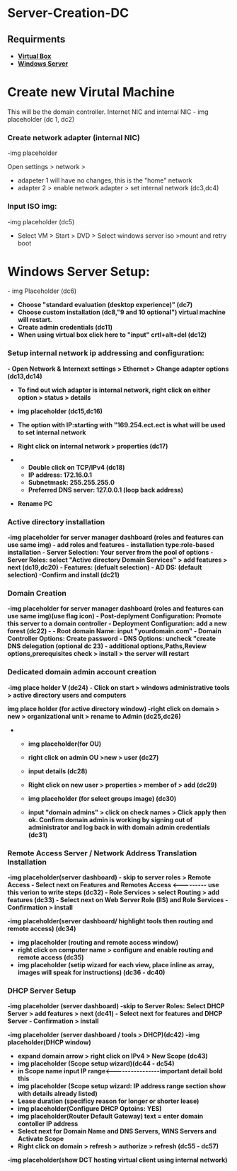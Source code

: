 # Server-Creation-DC

<!---video tut placeholder--->

<h2>Requirments</h2>
<!---input download instructions--->

-  <b><a href="https://www.virtualbox.org/wiki/Downloads">Virtual Box</a></b>
-  <b><a href="https://www.microsoft.com/en-us/evalcenter/download-windows-server-2019">Windows Server</a></b>

<h1>Create new Virutal Machine</h1>
This will be the domain controller. Internet NIC and internal NIC
- img placeholder                                                                                                           (dc 1, dc2)

<h3>Create network adapter (internal NIC)</h3>
-img placeholder 

Open settings > network > 
  - adapeter 1 will have no changes, this is the "home" network
  - adapter 2 > enable network adapter > set internal network                                                             (dc3,dc4)

<h3>Input ISO img:</h3>
-img placeholder                                                                                                     (dc5)

- Select VM > Start > DVD > Select windows server iso >mount and retry boot


<h1>Windows Server Setup:</h1>
  - img Placeholder                                                                                                       (dc6)

  - <b>Choose "standard evaluation (desktop experience)"                                                                  (dc7)
  - <b>Choose custom installation</b>                                                                                (dc8,"9 and 10 optional")  virtual machine will restart.
  - <b>Create admin credentials</b>                                                                                       (dc11)
  - <b> When using virtual box click here to "input" crtl+alt+del </b>                                                  (dc12)

<h3>Setup internal network ip addressing and configuration:</h3>
 - <b>Open Network & Internext settings > Ethernet > Change adapter options</b>                                        (dc13,dc14)

- To find out wich adapter is internal network, right click on either option > status > details
- img placeholder                                                                                                      (dc15,dc16)
- The option with IP:starting with "169.254.ect.ect is what will be used to set internal network
- Right click on internal network > properties                                                                        (dc17)
-   - Double click on TCP/IPv4                                                                                        (dc18)
    - IP address: 172.16.0.1
    - Subnetmask: 255.255.255.0
    - Preferred DNS server: 127.0.0.1 (loop back address)
 
- Rename PC


<h3>Active directory installation</h3>
-img placeholder for server manager dashboard                                                                     (roles and features can use same img)
- add roles and features
    -  installation type:role-based installation
    -  Server Selection: Your server from the pool of options
    -  Server Roles: select "Active directory Domain Services" > add features > next                              (dc19,dc20)
    - Features: (defualt selection) 
    - AD DS: (default selection)
    -Confirm and install                                                                                           (dc21)

<h3>Domain Creation</h3>
-img placeholder for server manager dashboard                                                                     (roles and features can use same img)(use flag icon)
-  Post-deplyment Configuration: Promote this server to a domain  controller
-  Deployment Configuration: add a new forest                                                                       (dc22)
-  -  Root domain Name: input "yourdomain.com"
-  Domain Controller Options: Create password
-  DNS Options: uncheck "create DNS delegation                                                                    (optional dc 23)
-  additional options,Paths,Review options,prerequisites check > install > the server will restart

<h3>Dedicated domain admin account creation</h3>
-img place holder V                                                                                                  (dc24)
- Click on start > windows administrative tools > active directory users and computers 

img place holder                                                                                                   (for active directory window)
-right click on domain > new > organizational unit > rename to Admin                                                (dc25,dc26)
-  -  img placeholder(for OU)
   -  right click on admin OU >new > user                                                                          (dc27)
   -  input details                                                                                                (dc28)
 
   -  Right click on new user > properties > member of > add                                                       (dc29)
   -  img placeholder (for select groups image)                                                                    (dc30)
   -  input "domain admins" > click on check names > Click apply then ok.
Confirm domain admin is working by signing out of administrator and log back in with domain admin credentials       (dc31)


<h3>Remote Access Server / Network Address Translation Installation</h3>
-img placeholder(server dashboard)
- skip to server roles > Remote Access
-   Select next on Features and Remotes Access <--------- use this verion to write steps                           (dc32)
-  Role Services > select Routing > add features                                                                  (dc33)
- Select next on Web Server Role (IIS) and Role Services
-  Confirmation > install

-img placeholder(server dashboard/ highlight tools then routing and remote access)                                 (dc34)
-  img placeholder (routing and remote access window)
-  right click on computer name > configure and enable routing and remote access                                  (dc35)
-  img placeholder (setip wizard for each view, place inline as array, images will speak for instructions)        (dc36 - dc40)
<!--[the option that is connected to the internet, find out proper name for this]--->

<h3>DHCP Server Setup</h3>
-img placeholder                                                                                                  (server dashboard)
-skip to Server Roles: Select DHCP Server > add features > next                                                    (dc41)
- Select next for features and DHCP Server
-  Confirmation > install

-img placeholder                                                                                                  (server dashboard / tools > DHCP)(dc42)
-img placeholder(DHCP window)
-  expand domain arrow > right click on IPv4 > New Scope                                                          (dc43)
-  img placeholder                                                                                                (Scope setup wizard)(dc44 - dc54)
-  in Scope name input IP range<----------------important detail bold this
-  img placeholder (Scope setup wizard: IP address range section show with details already listed)
-  Lease duration (specificy reason for longer or shorter lease)
-  img placeholder(Configure DHCP Optoins: YES)
-  img placeholder(Router Default Gateway) text = enter domain contoller IP address
-  Select next for Domain Name and DNS Servers, WINS Servers and Activate Scope
-  Right click on domain > refresh > authorize > refresh                                                           (dc55 - dc57)


-img placeholder(show DCT hosting virtual client using internal network)
